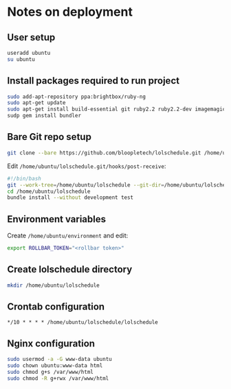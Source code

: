 # Notes on deployment

## User setup

````bash
useradd ubuntu
su ubuntu
````

## Install packages required to run project

````bash
sudo add-apt-repository ppa:brightbox/ruby-ng
sudo apt-get update
sudo apt-get install build-essential git ruby2.2 ruby2.2-dev imagemagick libmagickwand-dev nginx
sudp gem install bundler
````

## Bare Git repo setup

````bash
git clone --bare https://github.com/bloopletech/lolschedule.git /home/ubuntu/lolschedule.git
````

Edit `/home/ubuntu/lolschedule.git/hooks/post-receive`:

````bash
#!/bin/bash
git --work-tree=/home/ubuntu/lolschedule --git-dir=/home/ubuntu/lolschedule.git checkout -f
cd /home/ubuntu/lolschedule
bundle install --without development test
````

## Environment variables

Create `/home/ubuntu/environment` and edit:

````bash
export ROLLBAR_TOKEN="<rollbar token>"
````

## Create lolschedule directory

````bash
mkdir /home/ubuntu/lolschedule
````

## Crontab configuration

````
*/10 * * * * /home/ubuntu/lolschedule/lolschedule
````

## Nginx configuration

````bash
sudo usermod -a -G www-data ubuntu
sudo chown ubuntu:www-data html
sudo chmod g+s /var/www/html
sudo chmod -R g+rwx /var/www/html
````
